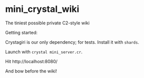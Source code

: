 # mini_crystal_wiki

The tiniest possible private C2-style wiki

Getting started:

Crystagiri is our only dependency; for tests. Install it with `shards`.

Launch with `crystal mini_server.cr`.

Hit http://localhost:8080/

And bow before the wiki!

